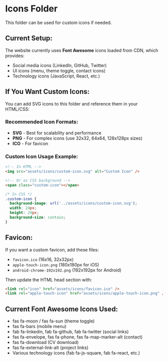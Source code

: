 # Icons Folder

This folder can be used for custom icons if needed.

## Current Setup:

The website currently uses **Font Awesome** icons loaded from CDN, which provides:

- Social media icons (LinkedIn, GitHub, Twitter)
- UI icons (menu, theme toggle, contact icons)
- Technology icons (JavaScript, React, etc.)

## If You Want Custom Icons:

You can add SVG icons to this folder and reference them in your HTML/CSS:

### Recommended Icon Formats:

- **SVG** - Best for scalability and performance
- **PNG** - For complex icons (use 32x32, 64x64, 128x128px sizes)
- **ICO** - For favicon

### Custom Icon Usage Example:

```html
<!-- In HTML -->
<img src="assets/icons/custom-icon.svg" alt="Custom Icon" />

<!-- Or as CSS background -->
<span class="custom-icon"></span>
```

```css
/* In CSS */
.custom-icon {
  background-image: url('../assets/icons/custom-icon.svg');
  width: 24px;
  height: 24px;
  background-size: contain;
}
```

## Favicon:

If you want a custom favicon, add these files:

- `favicon.ico` (16x16, 32x32px)
- `apple-touch-icon.png` (180x180px for iOS)
- `android-chrome-192x192.png` (192x192px for Android)

Then update the HTML head section with:

```html
<link rel="icon" href="assets/icons/favicon.ico" />
<link rel="apple-touch-icon" href="assets/icons/apple-touch-icon.png" />
```

## Current Font Awesome Icons Used:

- fas fa-moon / fas fa-sun (theme toggle)
- fas fa-bars (mobile menu)
- fab fa-linkedin, fab fa-github, fab fa-twitter (social links)
- fas fa-envelope, fas fa-phone, fas fa-map-marker-alt (contact)
- fas fa-download (CV download)
- fas fa-external-link-alt (project links)
- Various technology icons (fab fa-js-square, fab fa-react, etc.)
